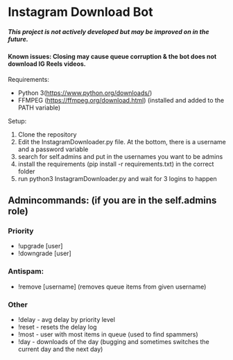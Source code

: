 # Instagram Download Bot
##### This project is not actively developed but may be improved on in the future.
#### Known issues: Closing may cause queue corruption & the bot does not download IG Reels videos.
Requirements:
- Python 3(https://www.python.org/downloads/)
- FFMPEG (https://ffmpeg.org/download.html) (installed and added to the PATH variable)

Setup:
1. Clone the repository  
2. Edit the InstagramDownloader.py file. At the bottom, there is a username and a password variable
3. search for self.admins and put in the usernames you want to be admins
4. install the requirements (pip install -r requirements.txt) in the correct folder
5. run python3 InstagramDownloader.py and wait for 3 logins to happen


## Admincommands: (if you are in the self.admins role)
### Priority
- !upgrade [user]
- !downgrade [user]

### Antispam:
- !remove [username] (removes queue items from given username)

### Other
- !delay - avg delay by priority level
- !reset - resets the delay log
- !most - user with most items in queue (used to find spammers)
- !day - downloads of the day (bugging and sometimes switches the current day and the next day)
